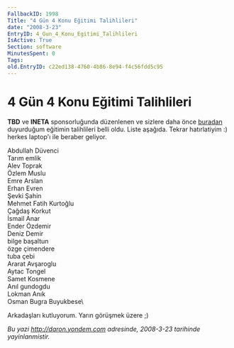 ```yaml
---
FallbackID: 1998
Title: "4 Gün 4 Konu Eğitimi Talihlileri"
date: "2008-3-23"
EntryID: 4_Gun_4_Konu_Egitimi_Talihlileri
IsActive: True
Section: software
MinutesSpent: 0
Tags: 
old.EntryID: c22ed138-4760-4b86-8e94-f4c56fdd5c95
---
```

# 4 Gün 4 Konu Eğitimi Talihlileri
**TBD** ve **INETA** sponsorluğunda düzenlenen ve sizlere daha önce
[buradan](http://daron.yondem.com/tr/post/bfb7add2-9b32-462a-b833-99047fd31ffc)
duyurduğum eğitimin talihlileri belli oldu. Liste aşağıda. Tekrar
hatırlatiyim :) herkes laptop'ı ile beraber geliyor.

Abdullah Düvenci\
Tarım emlik\
Alev Toprak\
Özlem Muslu\
Emre Arslan\
Erhan Evren\
Şevki Şahin\
Mehmet Fatih Kurtoğlu\
Çağdaş Korkut\
İsmail Anar\
Ender Özdemir\
Deniz Demir\
bilge başaltun\
özge çimendere\
tuba çebi\
Ararat Avşaroglu\
Aytac Tongel\
Samet Kosmene\
Anıl gundogdu\
Lokman Anık\
Osman Bugra Buyukbese\

Arkadaşları kutluyorum. Yarın görüşmek üzere ;)



*Bu yazi http://daron.yondem.com adresinde, 2008-3-23 tarihinde yayinlanmistir.*
